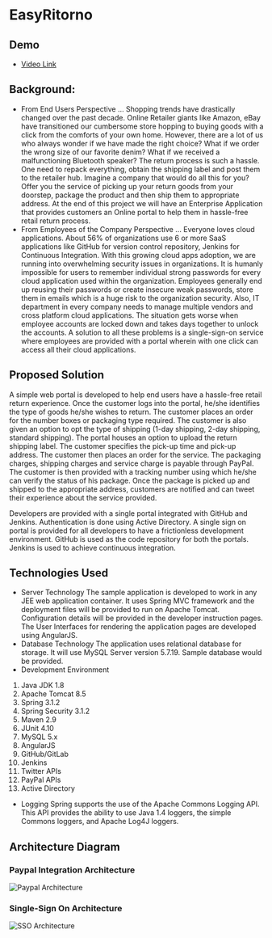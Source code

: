 # EasyRitorno

## Demo
- [Video Link](https://www.youtube.com/watch?v=7VyLvV8Syb0)

## Background:
- From End Users Perspective …
Shopping trends have drastically changed over the past decade. Online Retailer giants like Amazon, eBay have transitioned our cumbersome store hopping to buying goods with a click from the comforts of your own home. However, there are a lot of us who always wonder if we have made the right choice? What if we order the wrong size of our favorite denim? What if we received a malfunctioning Bluetooth speaker? The return process is such a hassle. One need to repack everything, obtain the shipping label and post them to the retailer hub. Imagine a company that would do all this for you? Offer you the service of picking up your return goods from your doorstep, package the product and then ship them to appropriate address. At the end of this project we will have an Enterprise Application that provides customers an Online portal to help them in hassle-free retail return process.
- From Employees of the Company Perspective …
Everyone loves cloud applications. About 56% of organizations use 6 or more SaaS applications like GitHub for version control repository, Jenkins for Continuous Integration. With this growing cloud apps adoption, we are running into overwhelming security issues in organizations. It is humanly impossible for users to remember individual strong passwords for every cloud application used within the organization. Employees generally end up reusing their passwords or create insecure weak passwords, store them in emails which is a huge risk to the organization security. Also, IT department in every company needs to manage multiple vendors and cross platform cloud applications. The situation gets worse when employee accounts are locked down and takes days together to unlock the accounts. A solution to all these problems is a single-sign-on service where employees are provided with a portal wherein with one click can access all their cloud applications.

## Proposed Solution

A simple web portal is developed to help end users have a hassle-free retail return experience. Once the customer logs into the portal, he/she identifies the type of goods he/she wishes to return. The customer places an order for the number boxes or packaging type required. The customer is also given an option to opt the type of shipping (1-day shipping, 2-day shipping, standard shipping). The portal houses an option to upload the return shipping label. The customer specifies the pick-up time and pick-up address. The customer then places an order for the service. The packaging charges, shipping charges and service charge is payable through PayPal. The customer is then provided with a tracking number using which he/she can verify the status of his package. Once the package is picked up and shipped to the appropriate address, customers are notified and can tweet their experience about the service provided.

Developers are provided with a single portal integrated with GitHub and Jenkins. Authentication is done using Active Directory. A single sign on portal is provided for all developers to have a frictionless development environment. GitHub is used as the code repository for both the portals. Jenkins is used to achieve continuous integration.

## Technologies Used

- Server Technology
The sample application is developed to work in any JEE web application container. It uses Spring MVC framework and the deployment files will be provided to run on Apache Tomcat. Configuration details will be provided in the developer instruction pages. The User Interfaces for rendering the application pages are developed using AngularJS.
- Database Technology
The application uses relational database for storage. It will use MySQL Server version 5.7.19. Sample database would be provided.
- Development Environment
1.	Java JDK 1.8
2.	Apache Tomcat 8.5
3.    Spring 3.1.2
4.    Spring Security 3.1.2
5.    Maven 2.9
6.    JUnit 4.10
7.    MySQL 5.x
8.    AngularJS
9.    GitHub/GitLab
10.  Jenkins
11.  Twitter APIs
12.  PayPal APIs
13.  Active Directory
 
- Logging
Spring supports the use of the Apache Commons Logging API. This API provides the ability to use Java 1.4 loggers, the simple Commons loggers, and Apache Log4J loggers.

## Architecture Diagram

### Paypal Integration Architecture
![Paypal Architecture](https://user-images.githubusercontent.com/1582196/34774678-1f56a91e-f5c5-11e7-80ee-ec3937411c09.png)
### Single-Sign On Architecture
![SSO Architecture](https://user-images.githubusercontent.com/1582196/34774699-326b0c0c-f5c5-11e7-9e0f-0b9bbd012205.png)

